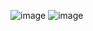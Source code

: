 ![image](https://user-images.githubusercontent.com/59350891/103507555-d29b6580-4ea2-11eb-943c-8fe80a9a5ad7.png)
![image](https://user-images.githubusercontent.com/59350891/103507561-d7601980-4ea2-11eb-8462-0f7aab240330.png)
